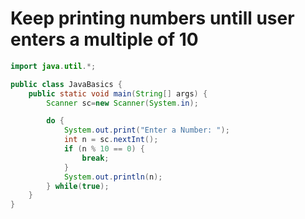 # Keep printing numbers untill user enters a multiple of 10
```java
import java.util.*;

public class JavaBasics {
    public static void main(String[] args) {
        Scanner sc=new Scanner(System.in);

        do {
            System.out.print("Enter a Number: ");
            int n = sc.nextInt();
            if (n % 10 == 0) {
                break;
            }
            System.out.println(n);
        } while(true);
    }
}
```
